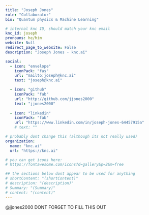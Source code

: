 ```yaml
---
title: "Joseph Jones"
role: "Collaborator"
bio: "Quantum physics & Machine Learning"

# internal knc ID, should match your knc email
knc_id: joseph
pronouns: he/him
website: Null
redirect_page_to_website: False
description: "Joseph Jones - knc.ai"

social:
  - icon: "envelope"
    iconPack: "fas"
    url: "mailto:joseph@knc.ai"
    text: "joseph@knc.ai"

  - icon: "github"
    iconPack: "fab"
    url: "http://github.com/jjones2000"
    text: "jjones2000"
  
  - icon: "linkedin"
    iconPack: "fab"
    url: "https://www.linkedin.com/in/joseph-jones-64457915a"
    # text: ""

# probably dont change this (although its not really used)
organization: 
  name: "knc.ai"
  url: "https://knc.ai"

# you can get icons here:
# https://fontawesome.com/icons?d=gallery&p=2&m=free

## the sections below dont appear to be used for anything
# shortContent: "(shortContent)"
# description: "(description)"
# Summary: "(Summary)"
# content: "(content)"
---
```


@jjones2000 DONT FORGET TO FILL THIS OUT